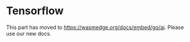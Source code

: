 # Tensorflow

This  part has moved to https://wasmedge.org/docs/embed/go/ai. Please use our new docs.
